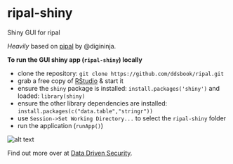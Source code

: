 ripal-shiny
===========
  
Shiny GUI for ripal

*Heavily* based on [pipal](https://github.com/digininja/pipal) by @digininja.

**To run the GUI shiny app (`ripal-shiny`) locally**
  
- clone the repository: `git clone https://github.com/ddsbook/ripal.git`
- grab a free copy of [RStudio](http://www.rstudio.com/) & start it
- ensure the `shiny` package is installed: `install.packages('shiny')` and loaded: `library(shiny)`
- ensure the other library dependencies are installed: `install.packages(c("data.table","stringr"))`
- use `Session->Set Working Directory...` to select the `ripal-shiny` folder
- run the application (`runApp()`)

![alt text](https://raw.github.com/ddsbook/ripal/master/ripal-shiny-screenshot.png "ripal-shiny screenshot")

Find out more over at [Data Driven Security](http://datadrivensecurity.info/blog/posts/2014/Feb/ripal/).
